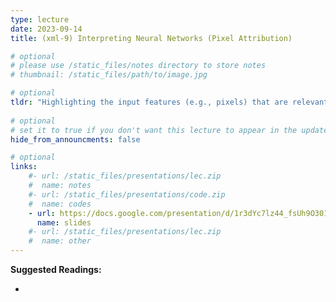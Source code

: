 ```yaml
---
type: lecture
date: 2023-09-14
title: (xml-9) Interpreting Neural Networks (Pixel Attribution)

# optional
# please use /static_files/notes directory to store notes
# thumbnail: /static_files/path/to/image.jpg

# optional
tldr: "Highlighting the input features (e.g., pixels) that are relevant for a DNNprediction"
  
# optional
# set it to true if you don't want this lecture to appear in the updates section
hide_from_announcments: false

# optional
links: 
    #- url: /static_files/presentations/lec.zip
    #  name: notes
    #- url: /static_files/presentations/code.zip
    #  name: codes
    - url: https://docs.google.com/presentation/d/1r3dYc7lz44_fsUh9O301ZzZs0VWA1BWWDVsO5EMBo20/edit?usp=sharing
      name: slides
    #- url: /static_files/presentations/lec.zip
    #  name: other
---
```


**Suggested Readings:**
- []()
